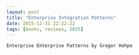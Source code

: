 ```yaml
---
layout: post
title: "Enterprise Integration Patterns"
date: 2015-12-31 22:22:22
tags: [books, reviews, 2015]
---
```

`Enterprise Enterprise Patterns by Gregor Hohpe`
